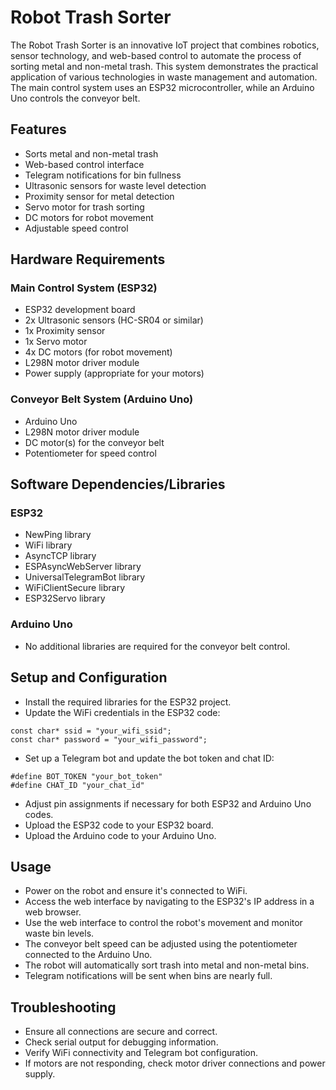 # Robot Trash Sorter
The Robot Trash Sorter is an innovative IoT project that combines robotics, sensor technology, and web-based control to automate the process of sorting metal and non-metal trash. This system demonstrates the practical application of various technologies in waste management and automation. The main control system uses an ESP32 microcontroller, while an Arduino Uno controls the conveyor belt.

## Features

- Sorts metal and non-metal trash
- Web-based control interface
- Telegram notifications for bin fullness
- Ultrasonic sensors for waste level detection
- Proximity sensor for metal detection
- Servo motor for trash sorting
- DC motors for robot movement
- Adjustable speed control

## Hardware Requirements
### Main Control System (ESP32)
- ESP32 development board
- 2x Ultrasonic sensors (HC-SR04 or similar)
- 1x Proximity sensor
- 1x Servo motor
- 4x DC motors (for robot movement)
- L298N motor driver module
- Power supply (appropriate for your motors)

### Conveyor Belt System (Arduino Uno)

- Arduino Uno
- L298N motor driver module
- DC motor(s) for the conveyor belt
- Potentiometer for speed control

## Software Dependencies/Libraries
### ESP32
- NewPing library
- WiFi library
- AsyncTCP library
- ESPAsyncWebServer library
- UniversalTelegramBot library
- WiFiClientSecure library
- ESP32Servo library

### Arduino Uno
- No additional libraries are required for the conveyor belt control.

## Setup and Configuration

- Install the required libraries for the ESP32 project.
- Update the WiFi credentials in the ESP32 code:
```
const char* ssid = "your_wifi_ssid";
const char* password = "your_wifi_password";
```
- Set up a Telegram bot and update the bot token and chat ID:
```
#define BOT_TOKEN "your_bot_token"
#define CHAT_ID "your_chat_id"
```
- Adjust pin assignments if necessary for both ESP32 and Arduino Uno codes.
- Upload the ESP32 code to your ESP32 board.
- Upload the Arduino code to your Arduino Uno.

## Usage

- Power on the robot and ensure it's connected to WiFi.
- Access the web interface by navigating to the ESP32's IP address in a web browser.
- Use the web interface to control the robot's movement and monitor waste bin levels.
- The conveyor belt speed can be adjusted using the potentiometer connected to the Arduino Uno.
- The robot will automatically sort trash into metal and non-metal bins.
- Telegram notifications will be sent when bins are nearly full.

## Troubleshooting

- Ensure all connections are secure and correct.
- Check serial output for debugging information.
- Verify WiFi connectivity and Telegram bot configuration.
- If motors are not responding, check motor driver connections and power supply.
